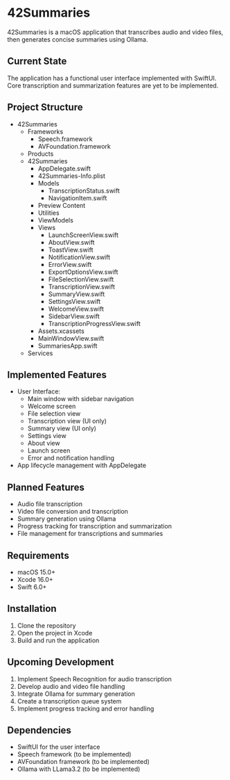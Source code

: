 # 42Summaries

42Summaries is a macOS application that transcribes audio and video files, then generates concise summaries using Ollama.

## Current State

The application has a functional user interface implemented with SwiftUI. Core transcription and summarization features are yet to be implemented.

## Project Structure

- 42Summaries
  - Frameworks
    - Speech.framework
    - AVFoundation.framework
  - Products
  - 42Summaries
    - AppDelegate.swift
    - 42Summaries-Info.plist
    - Models
      - TranscriptionStatus.swift
      - NavigationItem.swift
    - Preview Content
    - Utilities
    - ViewModels
    - Views
      - LaunchScreenView.swift
      - AboutView.swift
      - ToastView.swift
      - NotificationView.swift
      - ErrorView.swift
      - ExportOptionsView.swift
      - FileSelectionView.swift
      - TranscriptionView.swift
      - SummaryView.swift
      - SettingsView.swift
      - WelcomeView.swift
      - SidebarView.swift
      - TranscriptionProgressView.swift
    - Assets.xcassets
    - MainWindowView.swift
    - SummariesApp.swift
  - Services

## Implemented Features

- User Interface:
  - Main window with sidebar navigation
  - Welcome screen
  - File selection view
  - Transcription view (UI only)
  - Summary view (UI only)
  - Settings view
  - About view
  - Launch screen
  - Error and notification handling
- App lifecycle management with AppDelegate

## Planned Features

- Audio file transcription
- Video file conversion and transcription
- Summary generation using Ollama
- Progress tracking for transcription and summarization
- File management for transcriptions and summaries

## Requirements

- macOS 15.0+
- Xcode 16.0+
- Swift 6.0+

## Installation

1. Clone the repository
2. Open the project in Xcode
3. Build and run the application

## Upcoming Development

1. Implement Speech Recognition for audio transcription
2. Develop audio and video file handling
3. Integrate Ollama for summary generation
4. Create a transcription queue system
5. Implement progress tracking and error handling

## Dependencies

- SwiftUI for the user interface
- Speech framework (to be implemented)
- AVFoundation framework (to be implemented)
- Ollama with LLama3.2 (to be implemented)
